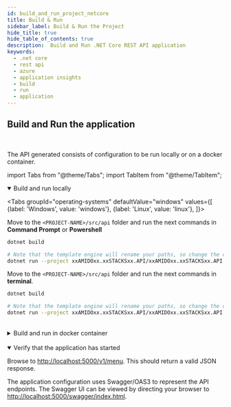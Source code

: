 ```yaml
---
id: build_and_run_project_netcore
title: Build & Run
sidebar_label: Build & Run the Project
hide_title: true
hide_table_of_contents: true
description:  Build and Run .NET Core REST API application
keywords:
  - .net core
  - rest api
  - azure
  - application insights
  - build
  - run
  - application
---
```


## Build and Run the application

<br />

The API generated consists of configuration to be run locally or on a docker container.

import Tabs from "@theme/Tabs";
import TabItem from "@theme/TabItem";

<details open>
<summary>Build and run locally</summary>

<div>

<Tabs
groupId="operating-systems"
defaultValue="windows"
values={[
{label: 'Windows', value: 'windows'},
{label: 'Linux', value: 'linux'},
]}>
<TabItem value="windows">

Move to the `<PROJECT-NAME>/src/api` folder and run the next commands in **Command Prompt** or **Powershell**

```bash
dotnet build
```

```bash
# Note that the template engine will rename your paths, so change the command accordingly
dotnet run --project xxAMIDOxx.xxSTACKSxx.API/xxAMIDOxx.xxSTACKSxx.API.csproj
```

</TabItem>

<TabItem value="linux">

Move to the `<PROJECT-NAME>/src/api` folder and run the next commands in **terminal**.

```bash
dotnet build
```

```bash
# Note that the template engine will rename your paths, so change the command accordingly
dotnet run --project xxAMIDOxx.xxSTACKSxx.API/xxAMIDOxx.xxSTACKSxx.API.csproj
```

</TabItem>
</Tabs>

</div>
</details>

<br />

<details>
<summary>Build and run in docker container</summary>

<div>

From the `<PROJECT-NAME>/src/api` folder, build a Docker image using e.g. the command below:

```bash title="Build docker image"
docker build -t dotnet-api .
```

This uses the **Dockerfile** in this folder to generate the Docker image.

After the creation of the Docker image, the Docker container can be run using the command below:

```bash title="Run docker container"
docker run -p 5000:80 --mount type=bind,source=/path/to/PROJECT-NAME/src/api/xxAMIDOxx.xxSTACKSxx.API/appsettings.json,target=/app/config/appsettings.json
```

</div>
</details>

<br />

<details open>
<summary>Verify that the application has started</summary>

<div>

Browse to [http://localhost:5000/v1/menu](http://localhost:5000/v1/menu). This should return a valid JSON response.

The application configuration uses Swagger/OAS3 to represent the API endpoints. The Swagger UI can be viewed by directing your
browser to [http://localhost:5000/swagger/index.html](http://localhost:5000/swagger/index.html).

</div>
</details>

<br />
